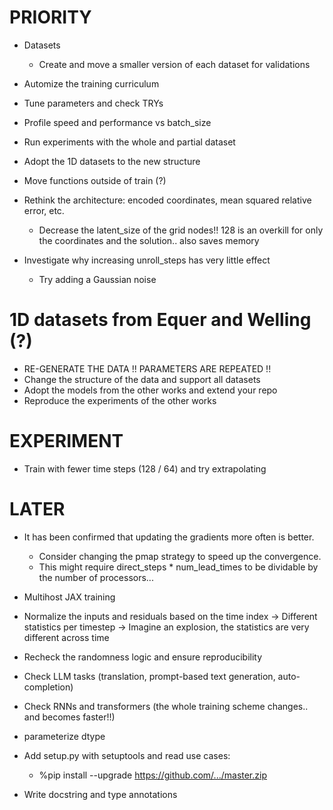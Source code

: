 # PRIORITY

- Datasets
    - Create and move a smaller version of each dataset for validations

- Automize the training curriculum

- Tune parameters and check TRYs

- Profile speed and performance vs batch_size

- Run experiments with the whole and partial dataset

- Adopt the 1D datasets to the new structure

- Move functions outside of train (?)

- Rethink the architecture: encoded coordinates, mean squared relative error, etc.
    - Decrease the latent_size of the grid nodes!! 128 is an overkill for only the coordinates and the solution.. also saves memory

- Investigate why increasing unroll_steps has very little effect
    - Try adding a Gaussian noise

# 1D datasets from Equer and Welling (?)

- RE-GENERATE THE DATA !! PARAMETERS ARE REPEATED !!
- Change the structure of the data and support all datasets
- Adopt the models from the other works and extend your repo
- Reproduce the experiments of the other works

# EXPERIMENT

- Train with fewer time steps (128 / 64) and try extrapolating

# LATER

- It has been confirmed that updating the gradients more often is better.
    - Consider changing the pmap strategy to speed up the convergence.
    - This might require direct_steps * num_lead_times to be dividable by the number of processors...

- Multihost JAX training

- Normalize the inputs and residuals based on the time index
    -> Different statistics per timestep
    -> Imagine an explosion, the statistics are very different across time

- Recheck the randomness logic and ensure reproducibility

- Check LLM tasks (translation, prompt-based text generation, auto-completion)
- Check RNNs and transformers (the whole training scheme changes.. and becomes faster!!)

- parameterize dtype

- Add setup.py with setuptools and read use cases:
    - %pip install --upgrade https://github.com/.../master.zip

- Write docstring and type annotations
